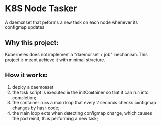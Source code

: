 # K8S Node Tasker
A daemonset that peforms a new task on each node whenever its configmap updates

## Why this project:
Kubernetes does not implement a "daemonset + job" mechanism. This project is meant achieve it with minimal structure. 

## How it works:
1. deploy a daemonset
2. the task script is executed in the initContainer so that it can run into completion;
3. the container runs a main loop that every 2 seconds checks configmap changes by hash code;
4. the main loop exits when detecting configmap change, which causes the pod reinit, thus performing a new task;
